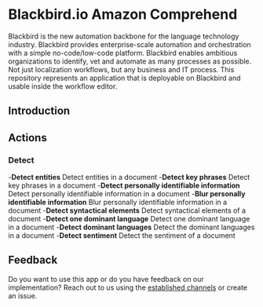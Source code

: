 # Blackbird.io Amazon Comprehend

Blackbird is the new automation backbone for the language technology industry. Blackbird provides enterprise-scale automation and orchestration with a simple no-code/low-code platform. Blackbird enables ambitious organizations to identify, vet and automate as many processes as possible. Not just localization workflows, but any business and IT process. This repository represents an application that is deployable on Blackbird and usable inside the workflow editor.

## Introduction

<!-- begin docs -->

## Actions

### Detect
-**Detect entities** Detect entities in a document
-**Detect key phrases** Detect key phrases in a document
-**Detect personally identifiable information** Detect personally identifiable information in a document
-**Blur personally identifiable information** Blur personally identifiable information in a document
-**Detect syntactical elements** Detect syntactical elements of a document
-**Detect one dominant language** Detect one dominant language in a document
-**Detect dominant languages** Detect the dominant languages in a document
-**Detect sentiment** Detect the sentiment of a document

## Feedback

Do you want to use this app or do you have feedback on our implementation? Reach out to us using the [established channels](https://www.blackbird.io/) or create an issue.

<!-- end docs -->
